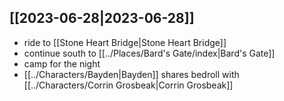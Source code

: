## [[2023-06-28|2023-06-28]]
- ride to [[Stone Heart Bridge|Stone Heart Bridge]]
- continue south to [[../Places/Bard's Gate/index|Bard's Gate]]
- camp for the night
- [[../Characters/Bayden|Bayden]] shares bedroll with [[../Characters/Corrin Grosbeak|Corrin Grosbeak]]